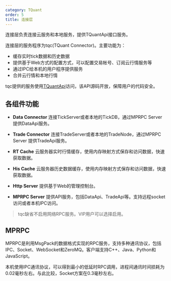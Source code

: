 ```yaml
---
category: TQuant
order: 5
title: 连接层
---
```


连接层负责连接云服务和本地服务，提供TQuantApi接口服务。

连接层的服务程序为tqc(TQuant Connector)。主要功能为：

- 缓存实时tick数据和历史数据
- 提供基于Web方式的配置方式，可以配置交易帐号、订阅云行情服务等
- 通过IPC给本机的用户程序提供服务
- 合并云行情和本地行情

tqc提供的服务使用[TQuantApi](docs/arch/tquant_api)访问，该API源码开放，保障用户的代码安全。

## 各组件功能

- **Data Connector**
连接TickServer或者本地的TickDB，通过MPRPC Server 提供DataApi服务。

- **Trade Connector**
连接TradeServer或者本地的TradeNode，通过MPRPC Server 提供TradeApi服务。

- **RT Cache**
云服务器实时行情缓存，使用内存映射方式保存和访问数据，快速获取数据。

- **His Cache**
云服务器历史数据缓存，使用内存映射方式保存和访问数据，快速获取数据。

- **Http Server**
提供基于Web的管理控制台。

- **MPRPC Server**
提供API服务，包括DataApi、TradeApi等。支持远程socket访问或者本机IPC访问。
> tqc缺省不启用网络RPC服务。VIP用户可以选择启用。



## MPRPC

MPRPC是利用MsgPack的数据格式实现的RPC服务，支持多种通讯协议，包括IPC、Socket、WebSocket和ZeroMQ。客户端支持C++、Java、Python和JavaScript。

本机使用IPC通讯协议，可以得到最小的低延时RPC调用，进程间通讯时间损耗为0.02毫秒左右。与此比较，Socket方案在0.3毫秒左右。

